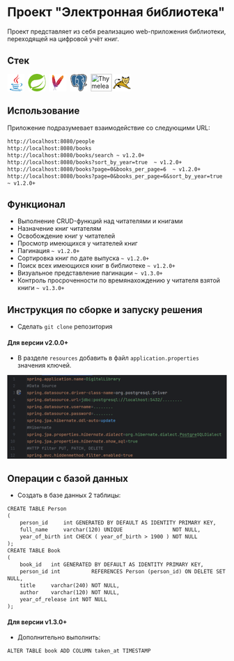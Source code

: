 # Проект "Электронная библиотека"
Проект представляет из себя реализацию web-приложения библиотеки, переходящей на цифровой учёт книг.

## Стек
<div>
  <img src="https://github.com/devicons/devicon/blob/master/icons/java/java-original.svg" title="Java-8" alt="Java" width="40" height="40"/>&nbsp;
  <img src="https://github.com/devicons/devicon/blob/master/icons/spring/spring-original.svg" title="Spring-5-2-25" alt="Spring" width="40" height="40"/>&nbsp;
  <img src="https://github.com/devicons/devicon/blob/master/icons/maven/maven-original.svg" title="Maven" alt="Maven" width="40" height="40"/>&nbsp;
  <img src="https://github.com/devicons/devicon/blob/master/icons/postgresql/postgresql-original.svg" title="Postgresql" alt="Postgresql" width="40" height="40"/>&nbsp;
  <img src="https://github.com/geozakharenko/DigitalLibrary/assets/160642323/16563eb7-1fb6-406d-934e-80f7f75d151b" title="Thymeleaf" width="48" height="40">
  <img src="https://github.com/devicons/devicon/blob/master/icons/tomcat/tomcat-original.svg" title="Tomcat 9" alt="Tomcat" width="40" height="40"/>&nbsp;
</div>

## Использование
Приложение подразумевает взаимодействие со следующими URL:
```
http://localhost:8080/people
http://localhost:8080/books
http://localhost:8080/books/search ~ v1.2.0+
http://localhost:8080/books?sort_by_year=true  ~ v1.2.0+
http://localhost:8080/books?page=0&books_per_page=6  ~ v1.2.0+
http://localhost:8080/books?page=0&books_per_page=6&sort_by_year=true  ~ v1.2.0+
```
## Функционал
- Выполнение CRUD-функций над читателями и книгами
- Назначение книг читателям
- Освобождение книг у читателей
- Просмотр имеющихся у читателей книг
- Пагинация ```~ v1.2.0+```
- Сортировка книг по дате выпуска ```~ v1.2.0+```
- Поиск всех имеющихся книг в библиотеке ```~ v1.2.0+```
- Визуальное представление пагинации  ```~ v1.3.0+```
- Контроль просроченности по времянахождению у читателя взятой книги ```~ v1.3.0+```
    
## Инструкция по сборке и запуску решения
- Сделать `git clone` репозитория

#### Для версии v2.0.0+
- В разделе `resources` добавить в файл `application.properties` значения ключей.

![img_1.png](img_1.png)
## Операции с базой данных
- Создать в базе данных 2 таблицы:
```
CREATE TABLE Person
(
    person_id     int GENERATED BY DEFAULT AS IDENTITY PRIMARY KEY,
    full_name     varchar(120) UNIQUE                NOT NULL,
    year_of_birth int CHECK ( year_of_birth > 1900 ) NOT NULL
);
CREATE TABLE Book
(
    book_id   int GENERATED BY DEFAULT AS IDENTITY PRIMARY KEY,
    person_id int          REFERENCES Person (person_id) ON DELETE SET NULL,
    title     varchar(240) NOT NULL,
    author    varchar(120) NOT NULL,
    year_of_release int NOT NULL
);
```
#### Для версии v1.3.0+
- Дополнительно выполнить:
```
ALTER TABLE book ADD COLUMN taken_at TIMESTAMP
```
